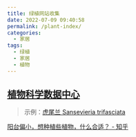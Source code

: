 ```yaml
---
title: 绿植网站收集
date: 2022-07-09 09:40:58
permalink: /plant-index/
categories:
  - 家居
tags:
  - 绿植
  - 家居
  - 植物
---
```

## [植物科学数据中心](https://www.plantplus.cn/cn)
> 示例：[虎尾兰 Sansevieria trifasciata](https://www.plantplus.cn/cn/sp/Sansevieria%20trifasciata)

[阳台偏小，想种植些植物，什么合适？ - 知乎](https://www.zhihu.com/question/563182109)
